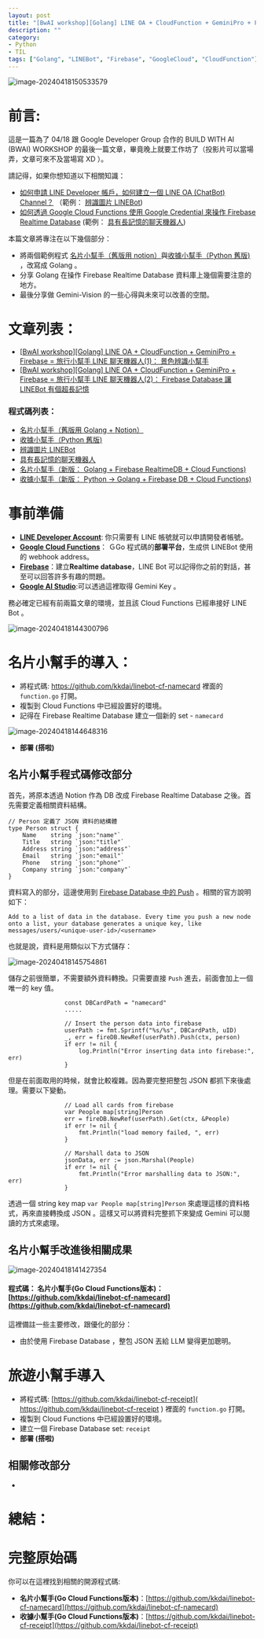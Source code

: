 ```yaml
---
layout: post
title: "[BwAI workshop][Golang] LINE OA + CloudFunction + GeminiPro + Firebase = 旅行小幫手 LINE 聊天機器人(3)： 導入「名片小幫手」跟「收據小幫手」"
description: ""
category: 
- Python 
- TIL
tags: ["Golang", "LINEBot", "Firebase", "GoogleCloud", "CloudFunction"]
---
```


![image-20240418150533579](../images/2022/image-20240418150533579.png)



# 前言:

這是一篇為了 04/18 跟 Google Developer Group 合作的 BUILD WITH AI (BWAI) WORKSHOP 的最後一篇文章，畢竟晚上就要工作坊了（投影片可以當場弄，文章可來不及當場寫 XD ）。

請記得，如果你想知道以下相關知識：

- [如何申請 LINE Developer 帳戶，如何建立一個 LINE OA (ChatBot) Channel？](https://www.evanlin.com/linebot-cloudfunc-firebase-gemini-workshop/) （範例： [辨識圖片 LINEBot](https://github.com/kkdai/linebot-cloudfunc-gemini-go))
- [如何透過 Google Cloud Functions 使用 Google Credential 來操作 Firebase Realtime Database](https://www.evanlin.com/linebot-cloudfunc-firebase-gemini-workshop2/) (範例： [具有長記憶的聊天機器人](https://github.com/kkdai/linebot-cf-firebase))

本篇文章將專注在以下幾個部分：

- 將兩個範例程式 [名片小幫手（舊版用 notion）](https://github.com/kkdai/linebot-smart-namecard)與[收據小幫手（Python 舊版)](https://github.com/kkdai/linebot-receipt-gemini) ，改寫成 Golang 。
- 分享 Golang 在操作 Firebase Realtime Database 資料庫上幾個需要注意的地方。
- 最後分享做 Gemini-Vision 的一些心得與未來可以改善的空間。



# 文章列表：

-  [[BwAI workshop][Golang] LINE OA + CloudFunction + GeminiPro + Firebase = 旅行小幫手 LINE 聊天機器人(1)： 景色辨識小幫手](https://www.evanlin.com/linebot-cloudfunc-firebase-gemini-workshop/)
-  [[BwAI workshop][Golang] LINE OA + CloudFunction + GeminiPro + Firebase = 旅行小幫手 LINE 聊天機器人(2)： Firebase Database 讓 LINEBot 有個超長記憶](https://www.evanlin.com/linebot-cloudfunc-firebase-gemini-workshop2/)

### 程式碼列表：

- [名片小幫手（舊版用 Golang + Notion）](https://github.com/kkdai/linebot-smart-namecard)
- [收據小幫手（Python 舊版)](https://github.com/kkdai/linebot-receipt-gemini) 
- [辨識圖片 LINEBot](https://github.com/kkdai/linebot-cloudfunc-gemini-go)
- [具有長記憶的聊天機器人](https://github.com/kkdai/linebot-cf-firebase)
- [名片小幫手（新版： Golang + Firebase RealtimeDB + Cloud Functions)](https://github.com/kkdai/linebot-cf-namecard)
- [收據小幫手（新版： Python -> Golang + Firebase DB + Cloud Functions)](https://github.com/kkdai/linebot-cf-receipt)




# 事前準備

- **[LINE Developer Account](https://developers.line.biz/en/)**: 你只需要有 LINE 帳號就可以申請開發者帳號。
- [**Google Cloud Functions**](https://cloud.google.com/functions?hl=zh_cn)： ＧGo 程式碼的**部署平台**，生成供 LINEBot 使用的 webhook address。
- [**Firebase**](https://firebase.google.com/)：建立**Realtime database**，LINE Bot 可以記得你之前的對話，甚至可以回答許多有趣的問題。
- **[Google AI Studio](https://aistudio.google.com/)**:可以透過這裡取得 Gemini Key 。

務必確定已經有前兩篇文章的環境，並且該 Cloud Functions 已經串接好 LINE Bot 。

![image-20240418144300796](../images/2022/image-20240418144300796.png)



# 名片小幫手的導入：

- 將程式碼: https://github.com/kkdai/linebot-cf-namecard 裡面的 `function.go` 打開。
- 複製到 Cloud Functions 中已經設置好的環境。
- 記得在 Firebase Realtime Database 建立一個新的 set - `namecard`

![image-20240418144648316](../images/2022/image-20240418144648316.png)

- **部署 (搭啦)**



## 名片小幫手程式碼修改部分

首先，將原本透過 Notion 作為 DB 改成 Firebase Realtime Database 之後。首先需要定義相關資料結構。

```
// Person 定義了 JSON 資料的結構體
type Person struct {
	Name    string `json:"name"`
	Title   string `json:"title"`
	Address string `json:"address"`
	Email   string `json:"email"`
	Phone   string `json:"phone"`
	Company string `json:"company"`
}
```

資料寫入的部分，這邊使用到 [Firebase Database 中的 Push](https://firebase.google.com/docs/database/admin/save-data#go) 。相關的官方說明如下：

```
Add to a list of data in the database. Every time you push a new node onto a list, your database generates a unique key, like messages/users/<unique-user-id>/<username>
```

也就是說，資料是用類似以下方式儲存：

![image-20240418145754861](../images/2022/image-20240418145754861.png)

儲存之前很簡單，不需要額外資料轉換。只需要直接 `Push` 進去，前面會加上一個唯一的 key 值。

```
				const DBCardPath = "namecard"
				.....
				
				// Insert the person data into firebase
				userPath := fmt.Sprintf("%s/%s", DBCardPath, uID)
				_, err = fireDB.NewRef(userPath).Push(ctx, person)
				if err != nil {
					log.Println("Error inserting data into firebase:", err)
				}
```

但是在前面取用的時候，就會比較複雜。因為要完整把整包 JSON 都抓下來後處理。需要以下變動。

```
				// Load all cards from firebase
				var People map[string]Person
				err = fireDB.NewRef(userPath).Get(ctx, &People)
				if err != nil {
					fmt.Println("load memory failed, ", err)
				}

				// Marshall data to JSON
				jsonData, err := json.Marshal(People)
				if err != nil {
					fmt.Println("Error marshalling data to JSON:", err)
				}

```

透過一個 string key map  `var People map[string]Person` 來處理這樣的資料格式，再來直接轉換成 JSON 。這樣又可以將資料完整抓下來變成 Gemini 可以閱讀的方式來處理。

## 名片小幫手改進後相關成果

![image-20240418141427354](../images/2022/image-20240418141427354.png)

#### 程式碼： **名片小幫手(Go Cloud Functions版本)**：[https://github.com/kkdai/linebot-cf-namecard](https://github.com/kkdai/linebot-cf-namecard)

這裡備註一些主要修改，跟優化的部分：

- 由於使用 Firebase Database ，整包 JSON 丟給 LLM 變得更加聰明。



# 旅遊小幫手導入

- 將程式碼: [https://github.com/kkdai/linebot-cf-receipt]( https://github.com/kkdai/linebot-cf-receipt ) 裡面的 `function.go` 打開。
- 複製到 Cloud Functions 中已經設置好的環境。
- 建立一個 Firebase Database set: `receipt` 
- **部署 (搭啦)**

## 相關修改部分

- 



# 總結：





#  完整原始碼

你可以在這裡找到相關的開源程式碼: 

- **名片小幫手(Go Cloud Functions版本)**：[https://github.com/kkdai/linebot-cf-namecard](https://github.com/kkdai/linebot-cf-namecard)
- **收據小幫手(Go Cloud Functions版本)**：[https://github.com/kkdai/linebot-cf-receipt](https://github.com/kkdai/linebot-cf-receipt)



